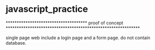 # javascript_practice

************************************* proof of concept *************************************************************

single page web include a login page and a form page. do not contain database.

